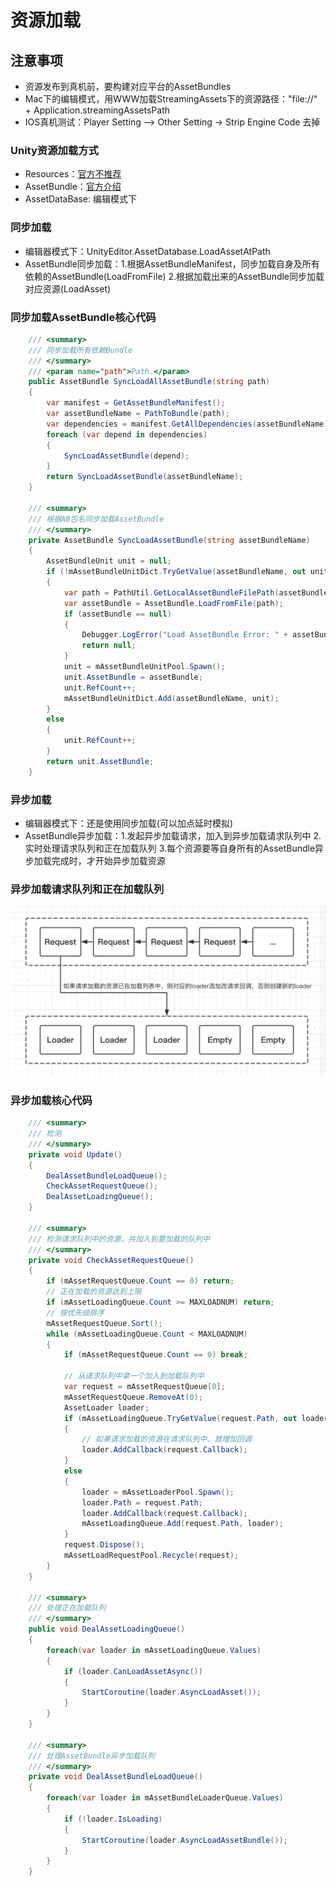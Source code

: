 # 资源加载

## 注意事项
* 资源发布到真机前，要构建对应平台的AssetBundles
* Mac下的编辑模式，用WWW加载StreamingAssets下的资源路径："file://" + Application.streamingAssetsPath
* IOS真机测试：Player Setting –> Other Setting -> Strip Engine Code 去掉

### Unity资源加载方式
* Resources：[官方不推荐](https://unity3d.com/cn/learn/tutorials/topics/best-practices/resources-folder)
* AssetBundle：[官方介绍](https://docs.unity3d.com/Manual/AssetBundlesIntro.html)
* AssetDataBase: 编辑模式下
    
### 同步加载
* 编辑器模式下：UnityEditor.AssetDatabase.LoadAssetAtPath
* AssetBundle同步加载：1.根据AssetBundleManifest，同步加载自身及所有依赖的AssetBundle(LoadFromFile) 2.根据加载出来的AssetBundle同步加载对应资源(LoadAsset)

### 同步加载AssetBundle核心代码
~~~C#
    /// <summary>
    /// 同步加载所有依赖Bundle
    /// </summary>
    /// <param name="path">Path.</param>
    public AssetBundle SyncLoadAllAssetBundle(string path)
    {
        var manifest = GetAssetBundleManifest();
        var assetBundleName = PathToBundle(path);
        var dependencies = manifest.GetAllDependencies(assetBundleName);
        foreach (var depend in dependencies)
        {
            SyncLoadAssetBundle(depend);
        }
        return SyncLoadAssetBundle(assetBundleName);
    }

    /// <summary>
    /// 根据AB包名同步加载AssetBundle
    /// </summary>
    private AssetBundle SyncLoadAssetBundle(string assetBundleName)
    {
        AssetBundleUnit unit = null;
        if (!mAssetBundleUnitDict.TryGetValue(assetBundleName, out unit))
        {
            var path = PathUtil.GetLocalAssetBundleFilePath(assetBundleName);
            var assetBundle = AssetBundle.LoadFromFile(path);
            if (assetBundle == null)
            {
                Debugger.LogError("Load AssetBundle Error: " + assetBundleName);
                return null;
            }
            unit = mAssetBundleUnitPool.Spawn();
            unit.AssetBundle = assetBundle;
            unit.RefCount++;
            mAssetBundleUnitDict.Add(assetBundleName, unit);
        }
        else
        {
            unit.RefCount++;
        }
        return unit.AssetBundle;
    }
~~~

### 异步加载
* 编辑器模式下：还是使用同步加载(可以加点延时模拟)
* AssetBundle异步加载：1.发起异步加载请求，加入到异步加载请求队列中 2.实时处理请求队列和正在加载队列 3.每个资源要等自身所有的AssetBundle异步加载完成时，才开始异步加载资源

### 异步加载请求队列和正在加载队列
![result](Images/RequestAndLoader.png)

### 异步加载核心代码
~~~C#
    /// <summary>
    /// 检测
    /// </summary>
    private void Update()
    {
        DealAssetBundleLoadQueue();
        CheckAssetRequestQueue();
        DealAssetLoadingQueue();
    }

    /// <summary>
    /// 检测请求队列中的资源，并加入到要加载的队列中
    /// </summary>
    private void CheckAssetRequestQueue()
    {
        if (mAssetRequestQueue.Count == 0) return;
        // 正在加载的资源达到上限
        if (mAssetLoadingQueue.Count >= MAXLOADNUM) return;
        // 按优先级排序
        mAssetRequestQueue.Sort();
        while (mAssetLoadingQueue.Count < MAXLOADNUM)
        {
            if (mAssetRequestQueue.Count == 0) break;

            // 从请求队列中拿一个加入到加载队列中
            var request = mAssetRequestQueue[0];
            mAssetRequestQueue.RemoveAt(0);
            AssetLoader loader;
            if (mAssetLoadingQueue.TryGetValue(request.Path, out loader))
            {
                // 如果请求加载的资源在请求队列中，就增加回调
                loader.AddCallback(request.Callback);
            }
            else
            {
                loader = mAssetLoaderPool.Spawn();
                loader.Path = request.Path;
                loader.AddCallback(request.Callback);
                mAssetLoadingQueue.Add(request.Path, loader);
            }
            request.Dispose();
            mAssetLoadRequestPool.Recycle(request);
        }
    }

    /// <summary>
    /// 处理正在加载队列
    /// </summary>
    public void DealAssetLoadingQueue()
    {
        foreach(var loader in mAssetLoadingQueue.Values)
        {
            if (loader.CanLoadAssetAsync())
            {
                StartCoroutine(loader.AsyncLoadAsset());
            }
        }
    }

    /// <summary>
    /// 处理AssetBundle异步加载队列
    /// </summary>
    private void DealAssetBundleLoadQueue()
    {
        foreach(var loader in mAssetBundleLoaderQueue.Values)
        {
            if (!loader.IsLoading)
            {
                StartCoroutine(loader.AsyncLoadAssetBundle());
            }
        }
    }
~~~
